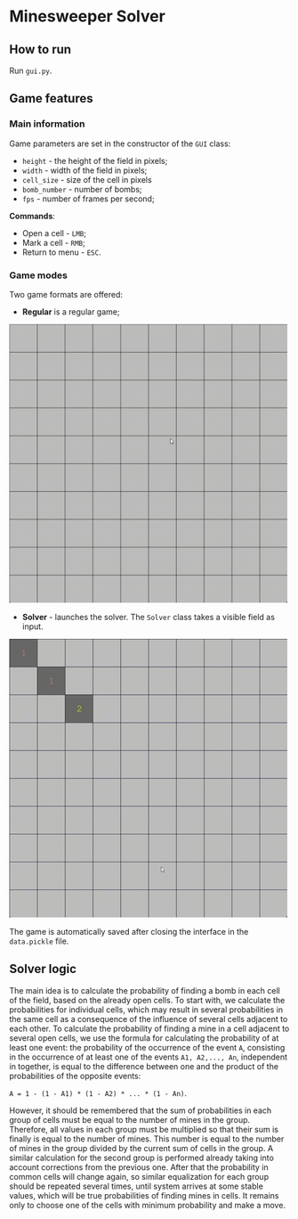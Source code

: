 # Minesweeper Solver

## How to run

Run `gui.py`.

## Game features


### Main information
Game parameters are set in the constructor of the `GUI` class:
- `height` - the height of the field in pixels;
- `width` - width of the field in pixels;
- `cell_size` - size of the cell in pixels
- `bomb_number` - number of bombs;
- `fps` - number of frames per second;

**Commands**:
- Open a cell - `LMB`;
- Mark a cell - `RMB`;
- Return to menu - `ESC`.


### Game modes
Two game formats are offered:

- **Regular** is a regular game;

<img src="img/regular.gif" width="500" height="500"/>

- **Solver** - launches the solver. The `Solver` class takes a visible field as input.

<img height="500" src="img/solver.gif" width="500"/>

The game is automatically saved after closing the interface in the `data.pickle` file.

## Solver logic

The main idea is to calculate the probability of finding a bomb in each cell of the field, 
based on the already open cells. To start with, we calculate the probabilities for
individual cells, which may result in several probabilities in the same cell as a 
consequence of the influence of several cells adjacent to each other. To calculate the 
probability of finding a mine in a cell adjacent to several open cells, we use the formula
for calculating the probability of at least one event: the probability of the 
occurrence of the event `A`, consisting in the occurrence of at least one of the 
events `A1, A2,..., An`, independent  in together, is equal to the difference between 
one and the product of the probabilities of the opposite events:

`A = 1 - (1 - A1) * (1 - A2) * ... * (1 - An)`. 

However, it should be remembered that the sum of probabilities in each group of cells
must be equal to the number of mines in the group. Therefore, all values in each group 
must be multiplied so that their sum is finally is equal to the number of mines. This
number is equal to the number of mines in the group divided by the current sum of
cells in the group. A similar calculation for the second group is performed already 
taking  into account corrections from the previous one. After that the probability in 
common cells will change again, so similar equalization for each group should be 
repeated several times, until system arrives at some stable values, which will be true 
probabilities of finding mines in cells. It remains only to choose one of the cells 
with minimum probability and make a move.